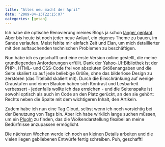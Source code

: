 ```yaml
---
title: "Alles neu macht der April"
date: "2009-04-13T22:15:07"
categories: [getan]
---
```


Ich habe die optische Renovierung meines Blogs ja schon [länger geplant](/2008/08/15/plagiatus-oder-von-der-stange/). Aber bis heute ist noch jeder neue Anlauf, ein eigenes Theme zu bauen, im Sande verlaufen. Meist fehlte mir einfach Zeit und Elan, um mich detaillierter mit den auftauchenden technischen Problemen zu beschäftigen.

Nun habe ich es geschafft und eine erste Version online gestellt, die meine grundlegenden Anforderungen erfüllt. Dank der [Yahoo-UI-Bibliothek](http://developer.yahoo.com/yui/grids/) ist der PHP-, HTML- und CSS-Code frei von absoluten Größenangaben und die Seite skaliert so auf jede beliebige Größe, ohne das bilderlose Design zu zerstören (das Titelbild skaliert mit). Durch die Einschränkung auf wenige Graustufen und einen Blauton haben sich Kontrast und Lesbarkeit verbessert - jedenfalls wollte ich das erreichen - und die Seitenspalte ist sowohl optisch als auch im Code an den Platz gerückt, an den sie gehört: Rechts neben die Spalte mit dem wichtigeren Inhalt, den Artikeln.

Zudem habe ich nun eine Tag Cloud, selbst wenn ich noch vorsichtig bei der Benutzung von Tags bin. Aber ich habe wirklich lange suchen müssen, um ein [PlugIn](http://wordpress.org/extend/plugins/simple-tags/) zu finden, das die Wolkendarstellung flexibel an meine Bedürfnisse anzupassen ermöglicht.

Die nächsten Wochen werde ich noch an kleinen Details arbeiten und die vielen liegen gebliebenen Entwürfe fertig schreiben. Puh, geschafft!
